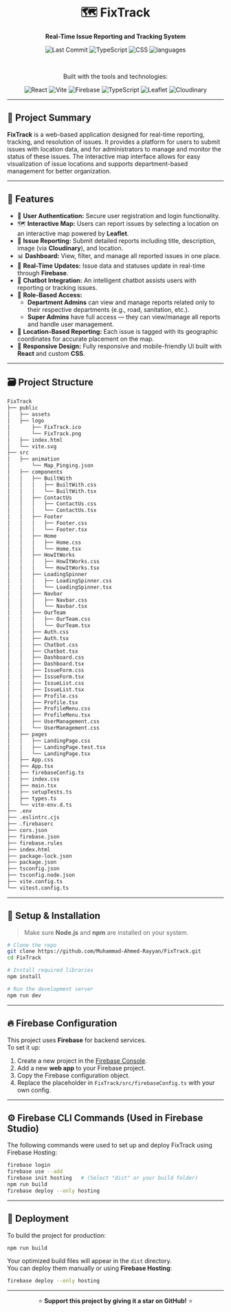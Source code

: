 <div align="center">

# 🗺️ FixTrack

**Real-Time Issue Reporting and Tracking System**

![Last Commit](https://img.shields.io/github/last-commit/Muhammad-Ahmed-Rayyan/FixTrack)
![TypeScript](https://img.shields.io/badge/TypeScript-70.2%25-blue?logo=typescript)
![CSS](https://img.shields.io/badge/CSS-29.8%25-orange?logo=css3)
![languages](https://img.shields.io/github/languages/count/Muhammad-Ahmed-Rayyan/FixTrack)

<br>

Built with the tools and technologies: 

![React](https://img.shields.io/badge/React-%2361DAFB.svg?style=for-the-badge&logo=react&logoColor=black)
![Vite](https://img.shields.io/badge/Vite-%23646CFF.svg?style=for-the-badge&logo=vite&logoColor=white)
![Firebase](https://img.shields.io/badge/Firebase-%23FFCA28.svg?style=for-the-badge&logo=firebase&logoColor=black)
![TypeScript](https://img.shields.io/badge/TypeScript-%233178C6.svg?style=for-the-badge&logo=typescript&logoColor=white)
![Leaflet](https://img.shields.io/badge/Leaflet-%23199900.svg?style=for-the-badge&logo=leaflet&logoColor=white)
![Cloudinary](https://img.shields.io/badge/Cloudinary-%233498DB.svg?style=for-the-badge&logo=cloudinary&logoColor=white)

</div>

---

## 🧠 Project Summary

**FixTrack** is a web-based application designed for real-time reporting, tracking, and resolution of issues. It provides a platform for users to submit issues with location data, and for administrators to manage and monitor the status of these issues. The interactive map interface allows for easy visualization of issue locations and supports department-based management for better organization.

---

## 🚀 Features

- 🔐 **User Authentication:** Secure user registration and login functionality.
- 🗺️ **Interactive Map:** Users can report issues by selecting a location on an interactive map powered by **Leaflet**.
- 📝 **Issue Reporting:** Submit detailed reports including title, description, image (via **Cloudinary**), and location.
- 📊 **Dashboard:** View, filter, and manage all reported issues in one place.
- 🔔 **Real-Time Updates:** Issue data and statuses update in real-time through **Firebase**.
- 🤖 **Chatbot Integration:** An intelligent chatbot assists users with reporting or tracking issues.
- 👥 **Role-Based Access:**
  - **Department Admins** can view and manage reports related only to their respective departments (e.g., road, sanitation, etc.).
  - **Super Admins** have full access — they can view/manage all reports and handle user management.
- 🧭 **Location-Based Reporting:** Each issue is tagged with its geographic coordinates for accurate placement on the map.
- 🎨 **Responsive Design:** Fully responsive and mobile-friendly UI built with **React** and custom **CSS**.

---

## 🗃️ Project Structure

```bash
FixTrack
├── public
│   ├── assets
│   ├── logo
│       ├── FixTrack.ico
│       └── FixTrack.png
│   ├── index.html
│   └── vite.svg
├── src
│   ├── animation
│       └── Map_Pinging.json
│   ├── components
│   │   ├── BuiltWith
│   │   │   ├── BuiltWith.css
│   │   │   └── BuiltWith.tsx
│   │   ├── ContactUs
│   │   │   ├── ContactUs.css
│   │   │   └── ContactUs.tsx
│   │   ├── Footer
│   │   │   ├── Footer.css
│   │   │   └── Footer.tsx
│   │   ├── Home
│   │   │   ├── Home.css
│   │   │   └── Home.tsx
│   │   ├── HowItWorks
│   │   │   ├── HowItWorks.css
│   │   │   └── HowItWorks.tsx
│   │   ├── LoadingSpinner
│   │   │   ├── LoadingSpinner.css
│   │   │   └── LoadingSpinner.tsx
│   │   ├── Navbar
│   │   │   ├── Navbar.css
│   │   │   └── Navbar.tsx
│   │   ├── OurTeam
│   │   │   ├── OurTeam.css
│   │   │   └── OurTeam.tsx
│   │   ├── Auth.css
│   │   ├── Auth.tsx
│   │   ├── Chatbot.css
│   │   ├── Chatbot.tsx
│   │   ├── Dashboard.css
│   │   ├── Dashboard.tsx
│   │   ├── IssueForm.css
│   │   ├── IssueForm.tsx
│   │   ├── IssueList.css
│   │   ├── IssueList.tsx
│   │   ├── Profile.css
│   │   ├── Profile.tsx
│   │   ├── ProfileMenu.css
│   │   ├── ProfileMenu.tsx
│   │   ├── UserManagement.css
│   │   └── UserManagement.css
│   ├── pages
│   │   ├── LandingPage.css
│   │   ├── LandingPage.test.tsx
│   │   └── LandingPage.tsx
│   ├── App.css
│   ├── App.tsx
│   ├── firebaseConfig.ts
│   ├── index.css
│   ├── main.tsx
│   ├── setupTests.ts
│   ├── types.ts
│   └── vite-env.d.ts
├── .env
├── .eslintrc.cjs
├── .firebaserc
├── cors.json
├── firebase.json
├── firebase.rules
├── index.html
├── package-lock.json
├── package.json
├── tsconfig.json
├── tsconfig.node.json
├── vite.config.ts
└── vitest.config.ts
```

---

## 🔧 Setup & Installation

> Make sure **Node.js** and **npm** are installed on your system.

```bash
# Clone the repo
git clone https://github.com/Muhammad-Ahmed-Rayyan/FixTrack.git
cd FixTrack

# Install required libraries
npm install

# Run the development server
npm run dev
```

---

## 🔥 Firebase Configuration

This project uses **Firebase** for backend services.  
To set it up:

1. Create a new project in the [Firebase Console](https://console.firebase.google.com/).
2. Add a new **web app** to your Firebase project.
3. Copy the Firebase configuration object.
4. Replace the placeholder in `FixTrack/src/firebaseConfig.ts` with your own config.

---

## ⚙️ Firebase CLI Commands (Used in Firebase Studio)

The following commands were used to set up and deploy FixTrack using Firebase Hosting:

```bash
firebase login
firebase use --add
firebase init hosting   # (Select "dist" or your build folder)
npm run build
firebase deploy --only hosting
```

---

## 🚀 Deployment

To build the project for production:

```bash
npm run build
```

Your optimized build files will appear in the `dist` directory.  
You can deploy them manually or using **Firebase Hosting**:

```bash
firebase deploy --only hosting
```

---

<div align="center">

⭐ **Support this project by giving it a star on GitHub!** ⭐

</div>
